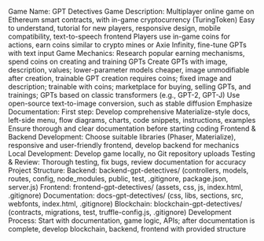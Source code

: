 Game Name: GPT Detectives
Game Description: Multiplayer online game on Ethereum smart contracts, with in-game cryptocurrency (TuringToken)
Easy to understand, tutorial for new players, responsive design, mobile compatibility, text-to-speech frontend
Players use in-game coins for actions, earn coins similar to crypto mines or Axie Infinity, fine-tune GPTs with text input
Game Mechanics:
Research popular earning mechanisms, spend coins on creating and training GPTs
Create GPTs with image, description, values; lower-parameter models cheaper, image unmodifiable after creation, trainable
GPT creation requires coins; fixed image and description; trainable with coins; marketplace for buying, selling GPTs, and trainings; GPTs based on classic transformers (e.g., GPT-2, GPT-J)
Use open-source text-to-image conversion, such as stable diffusion
Emphasize Documentation:
First step: Develop comprehensive Materialize-style docs, left-side menu, flow diagrams, charts, code snippets, instructions, examples
Ensure thorough and clear documentation before starting coding
Frontend & Backend Development:
Choose suitable libraries (Phaser, Materialize), responsive and user-friendly frontend, develop backend for mechanics
Local Development:
Develop game locally, no Git repository uploads
Testing & Review:
Thorough testing, fix bugs, review documentation for accuracy
Project Structure:
Backend: backend-gpt-detectives/ (controllers, models, routes, config, node_modules, public, test, .gitignore, package.json, server.js)
Frontend: frontend-gpt-detectives/ (assets, css, js, index.html, .gitignore)
Documentation: docs-gpt-detectives/ (css, libs, sections, src, webfonts, index.html, .gitignore)
Blockchain: blockchain-gpt-detectives/ (contracts, migrations, test, truffle-config.js, .gitignore)
Development Process:
Start with documentation, game logic, APIs; after documentation is complete, develop blockchain, backend, frontend with provided structure